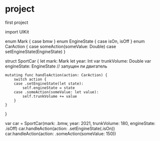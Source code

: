 # project
first project

import UIKit

enum Mark {
    case bmw
}
enum EngineState {
    case isOn, isOff
}
enum CarAction {
    case someAction(someValue: Double)
    case setEngineState(EngineState)
}

struct SportCar {
    let mark: Mark
    let year: Int
    var trunkVolume: Double
    var engineState: EngineState // запущен ли двигатель

    mutating func handleAction(action: CarAction) {
        switch action {
        case .setEngineState(let state):
            self.engineState = state
        case .someAction(someValue: let value):
            self.trunkVolume += value
        }
    }
}

var car = SportCar(mark: .bmw, year: 2021, trunkVolume: 180, engineState: .isOff)
car.handleAction(action: .setEngineState(.isOn))
car.handleAction(action: .someAction(someValue: 150))

